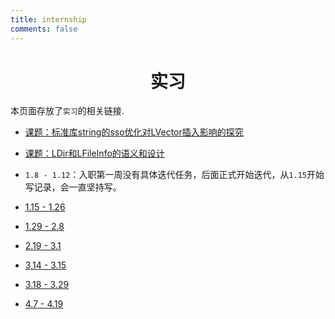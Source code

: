```yaml
---
title: internship
comments: false
---
```


# <center>实习</center>

本页面存放了`实习`的相关链接.

- [课题：标准库string的sso优化对LVector插入影响的探究](/posts/53b96cfe.html)

- [课题：LDir和LFileInfo的语义和设计](/posts/567667e8.html)

- `1.8 - 1.12`：入职第一周没有具体迭代任务，后面正式开始迭代，从`1.15`开始写记录，会一直坚持写。

- [1.15 - 1.26](/posts/ca50aa6d.html)

- [1.29 - 2.8](/posts/4ebead31.html)

- [2.19 - 3.1](/posts/5318c342.html)

- [3,14 - 3.15](/posts/de17aabf.html)

- [3.18 - 3.29](/posts/338fd367.html)

- [4.7 - 4.19](/posts/2625c2b7.html)


